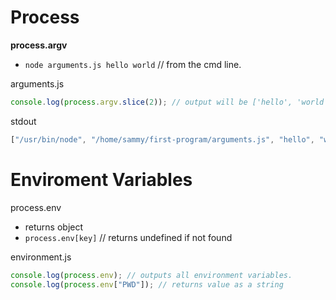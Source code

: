# Process

**process.argv**

- `node arguments.js hello world` // from the cmd line.

arguments.js

```js
console.log(process.argv.slice(2)); // output will be ['hello', 'world']
```

stdout

```js
["/usr/bin/node", "/home/sammy/first-program/arguments.js", "hello", "world"];
```

# Enviroment Variables

process.env

- returns object
- `process.env[key]` // returns undefined if not found

environment.js

```js
console.log(process.env); // outputs all environment variables.
console.log(process.env["PWD"]); // returns value as a string
```
